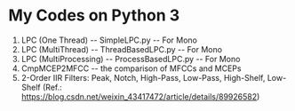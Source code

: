 # My Codes on Python 3

1. LPC (One Thread) -- SimpleLPC.py -- For Mono
2. LPC (MultiThread) -- ThreadBasedLPC.py -- For Mono
3. LPC (MultiProcessing) -- ProcessBasedLPC.py -- For Mono
4. CmpMCEP2MFCC -- the comparison of MFCCs and MCEPs
5. 2-Order IIR Filters: Peak, Notch, High-Pass, Low-Pass, High-Shelf, Low-Shelf (Ref.: https://blog.csdn.net/weixin_43417472/article/details/89926582)
